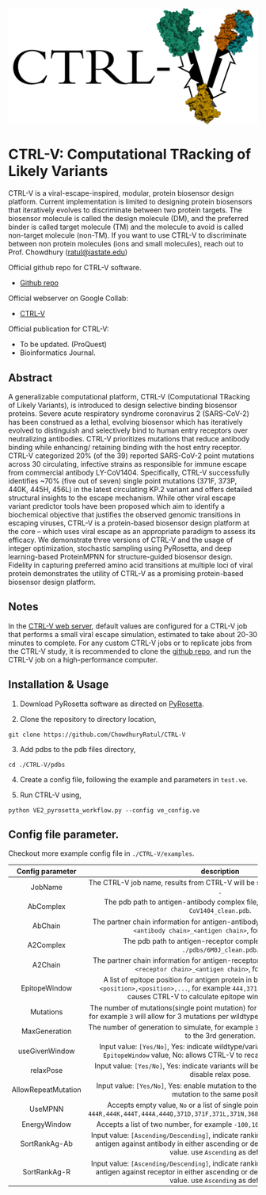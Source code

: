 ![CTRL-V logo](https://github.com/ChowdhuryRatul/CTRL-V/blob/main/CTRL-V_logo_2.png?raw=true)

# CTRL-V: Computational TRacking of Likely Variants

CTRL-V is a viral-escape-inspired, modular, protein biosensor design platform. Current implementation is limited to designing protein biosensors that iteratively evolves to discriminate between two protein targets. The biosensor molecule is called the design molecule (DM), and the preferred binder is called target molecule (TM) and the molecule to avoid is called non-target molecule (non-TM). If you want to use CTRL-V to discriminate between non protein molecules (ions and small molecules), reach out to Prof. Chowdhury (ratul@iastate.edu)

Official github repo for CTRL-V software.
- [Github repo](https://github.com/ChowdhuryRatul/CTRL-V)

Official webserver on Google Collab:
- [CTRL-V](https://colab.research.google.com/drive/1Pkw8MNW4uGnqp5wfW6AIyfM1nORsOyRE?usp=sharing)

Official publication for CTRL-V:
- To be updated. (ProQuest)
- Bioinformatics Journal.

## Abstract

A generalizable computational platform, CTRL-V (Computational TRacking of Likely Variants), is introduced to design selective binding biosensor proteins. Severe acute respiratory syndrome coronavirus 2 (SARS-CoV-2) has been construed as a lethal, evolving biosensor which has iteratively evolved to distinguish and selectively bind to human entry receptors over neutralizing antibodies. CTRL-V prioritizes mutations that reduce antibody binding while enhancing/ retaining binding with the host entry receptor. CTRL-V categorized 20% (of the 39) reported SARS-CoV-2 point mutations across 30 circulating, infective strains as responsible for immune escape from commercial antibody LY-CoV1404. Specifically, CTRL-V successfully identifies ~70% (five out of seven) single point mutations (371F, 373P, 440K, 445H, 456L) in the latest circulating KP.2 variant and offers detailed structural insights to the escape mechanism. While other viral escape variant predictor tools have been proposed which aim to identify a biochemical objective that justifies the observed genomic transitions in escaping viruses, CTRL-V is a protein-based biosensor design platform at the core – which uses viral escape as an appropriate paradigm to assess its efficacy. We demonstrate three versions of CTRL-V and the usage of integer optimization, stochastic sampling using PyRosetta, and deep learning-based ProteinMPNN for structure-guided biosensor design. Fidelity in capturing preferred amino acid transitions at multiple loci of viral protein demonstrates the utility of CTRL-V as a promising protein-based biosensor design platform.

## Notes

In the [CTRL-V web server](https://colab.research.google.com/drive/1Pkw8MNW4uGnqp5wfW6AIyfM1nORsOyRE?usp=sharing), default values are configured for a CTRL-V job that performs a small viral escape simulation, estimated to take about 20-30 minutes to complete. For any custom CTRL-V jobs or to replicate jobs from the CTRL-V study, it is recommended to clone the [github repo](https://github.com/ChowdhuryRatul/CTRL-V), and run the CTRL-V job on a high-performance computer.

## Installation & Usage

1. Download PyRosetta software as directed on [PyRosetta](https://www.pyrosetta.org/downloads).

2. Clone the repository to directory location,

```
git clone https://github.com/ChowdhuryRatul/CTRL-V
```

3. Add pdbs to the pdb files directory,
```
cd ./CTRL-V/pdbs
```

4. Create a config file, following the example and parameters in ```test.ve```.

5. Run CTRL-V using,
```
python VE2_pyrosetta_workflow.py --config ve_config.ve
```

## Config file parameter.

Checkout more example config file in ```./CTRL-V/examples```.

| Config parameter | description |
| :---:   | :---: |
| JobName | The CTRL-V job name, results from CTRL-V will be saved in a new directory with <JobName>. |
| AbComplex |  The pdb path to antigen-antibody complex file, for example ```./pdbs/LY-CoV1404_clean.pdb```.  |
| AbChain |  The partner chain information for antigen-antibody complex given, use format ```<antibody chain>_<antigen chain>```, for example ```AB_C```.  |
| A2Complex |  The pdb path to antigen-receptor complex file, for example ```./pdbs/6M0J_clean.pdb```.  |
| A2Chain |  The partner chain information for antigen-receptor complex given, use format ```<receptor chain>_<antigen chain>```, for example ```A_E```.  |
| EpitopeWindow |  A list of epitope position for antigen protein in both complex, use format ```<position>,<position>,...```, for example ```444,371,368,446```. Empty input will causes CTRL-V to calculate epitope windows on its own. |
| Mutations |  The number of mutations(single point mutation) for each parent antigen protein, for example ```3``` will allow for 3 mutations per wildtype/variants in each generation. |
| MaxGeneration |  The number of generation to simulate, for example ```3``` will simulate mutation for up to the 3rd generation. |
| useGivenWindow |  Input value: ```[Yes/No]```, Yes: indicate wildtype/variants will always use given ```EpitopeWindow``` value, No: allows CTRL-V to recalculate Epitope Window. |
| relaxPose |  Input value: ```[Yes/No]```, Yes: indicate variants will be relax using PyRosetta, No: disable relax pose.  |
| AllowRepeatMutation |  Input value: ```[Yes/No]```, Yes: enable mutation to the same position, No: disable mutation to the same position  |
| UseMPNN |  Accepts empty value, ```No``` or a list of single point mutation, for example ```444R,444K,444T,444A,444Q,371D,371F,371L,371N,368I,368V,368L,446G,446S,446N```.  |
| EnergyWindow |  Accepts a list of two number, for example ```-100,100```, use ```-100,100``` as default. |
| SortRankAg-Ab |  Input value: ```[Ascending/Descending]```, indicate ranking single point mutations for antigen against antibody in either ascending or descending based on energy value. use ```Ascending``` as default  |
| SortRankAg-R |  Input value: ```[Ascending/Descending]```, indicate ranking single point mutations for antigen against receptor in either ascending or descending based on energy value. use ```Ascending``` as default  |

